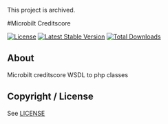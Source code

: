 This project is archived.

#Microbilt Creditscore

[![License](https://img.shields.io/packagist/l/bukashk0zzz/microbilt-creditscore.svg?style=flat-square)](https://packagist.org/packages/bukashk0zzz/microbilt-creditscore)
[![Latest Stable Version](https://img.shields.io/packagist/v/bukashk0zzz/microbilt-creditscore.svg?style=flat-square)](https://packagist.org/packages/bukashk0zzz/microbilt-creditscore)
[![Total Downloads](https://img.shields.io/packagist/dt/bukashk0zzz/microbilt-creditscore.svg?style=flat-square)](https://packagist.org/packages/bukashk0zzz/microbilt-creditscore)

About
-----

Microbilt creditscore WSDL to php classes


Copyright / License
-------------------

See [LICENSE](https://github.com/bukashk0zzz/MicrobiltCreditscore/blob/master/LICENSE)
